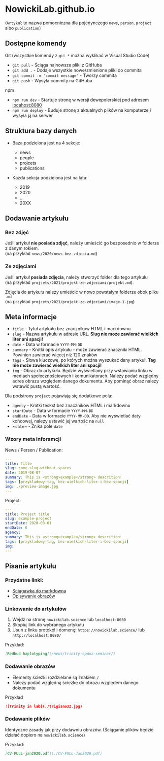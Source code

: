 # NowickiLab.github.io

(`Artykuł` to nazwa pomocniczna dla pojedynczego `news`, `person`, `project` albo `publication`)

## Dostępne komendy
Git (wszystkie komendy z `git *` można wyklikać w Visual Studio Code)

  - `git pull` - Ściąga najnowsze pliki z GitHuba
  - `git add .` - Dodaje wszystkie nowe/zmienione pliki do commita
  - `git commit -m "commit message"` - Tworzy commita
  - `git push` - Wysyła commity na GitHuba

npm
  - `npm run dev` - Startuje stronę w wersji dewepolerskiej pod adresem [locahost:8080](http://localhost:8080)
  - `npm run deploy` - Buduje stronę z aktualnych plików na komputerze i wysyła ją na serwer


## Struktura bazy danych

- Baza podzielona jest na 4 sekcje:
  - news
  - people
  - projcets
  - publications

- Każda sekcja podzielona jest na lata:
  - 2019
  - 2020
  - ...
  - 20XX


## Dodawanie artykułu

### Bez zdjęć

Jeśli artykuł **nie posiada zdjęć**, należy umieścić go bezposednio w folderze z danym rokiem.
<br>(na przykład `news/2020/news-bez-zdjecia.md`)

### Ze zdjęciami

Jeśli artykuł **posiada zdjęcia**, należy stworzyć folder dla tego artykułu
<br>(na przykład `projcets/2021/projekt-ze-zdjeciami/projekt.md`).

Zdjęcia do artykułu należy umieścić w nowo powstałym folderze obok pliku `.md`
<br>(na przykład `projcets/2021/projekt-ze-zdjeciami/image-1.jpg`)

## Meta informacje
- `title` - Tytuł artykułu bez znaczników HTML i markdownu
- `slug` - Nazwa artykułu w adresie URL. **Slug nie może zawierać wielkich liter ani spacji!**
- `date` - Data w formacie `YYYY-MM-DD`
- `summary` - Krótki opis artykułu - może zawierać znaczniki HTML. Powinien zawierać więcej niż 120 znaków
- `tags` - Słowa kluczowe, po których można wyszukać dany artykuł. **Tag nie może zawierać wielkich liter ani spacji!**
- `img` - Obraz do artykułu. Będzie wyświetlany przy wstawianiu linku w mediach społecznościowych i komunikatorach. Należy podać względny adres obrazu względem danego dokumentu. Aby pominąć obraz należy wstawić pustą wartość. 

Dla podstrony `project` pojawiają się dodatkowe pola:
- `agency` - Krótki teskst bez znaczników HTML i markdownu
- `startDate` - Data w formacie `YYYY-MM-DD`
- `endDate` -  Data w formacie `YYYY-MM-DD`. Aby nie wyświetlać daty końcowej, należy ustawić jej wartość na `null`
- ~`date`~ - Znika pole `date`

### Wzory meta inforamcji
News / Person / Publication:
```yaml
---
title: Title
slug: some-slug-without-spaces
date: 2019-08-07
summary: This is <strong>example</strong> descrition!
tags: [przykladowy-tag, bez-wielkich-liter-i-bez-spacji]
img: ./preview-image.jpg
---
```

Project:
```yaml
---
title: Project title
slug: example-project
startDate: 2020-08-01
endDate: 0
agency:
summary: This is <strong>example</strong> descrition!
tags: [przykladowy-tag, bez-wielkich-liter-i-bez-spacji]
img:
---
```

## Pisanie artykułu

### Przydatne linki:
 - [Sciągawka do markdowna](https://github.com/adam-p/markdown-here/wiki/Markdown-Cheatsheet)
 - [Opisywanie obrazów](https://moz.com/learn/seo/alt-text)
 
### Linkowanie do artykułów
1. Wejdź na stronę `nowickilab.science` lub `localhost:8080`
2. Skopiuj link do wybranego artykułu
3. Usuń z linku protokół i domenę: `https://nowickilab.science/` lub `http://localhost:8080/`

Przykład:
```md
[Redbud haplotyping](/news/trinity-cpdna-seminar/)
```

### Dodawanie obrazów
- Elementy ścieżki rozdzielane są znakiem `/`
- Należy podać względną ścieżkę do obrazu względem danego dokumentu

Przykład
```markdown
![Trinity in lab](./trigiano32.jpg)
```

### Dodawanie plików
Identyczne zasady jak przy dodawniu obrazów.
(Ściąganie plików będzie działać dopiero na `nowickilab.science`)

Przykład:
```markdown
[CV-FULL-jan2020.pdf](./CV-FULL-Jan2020.pdf)
```